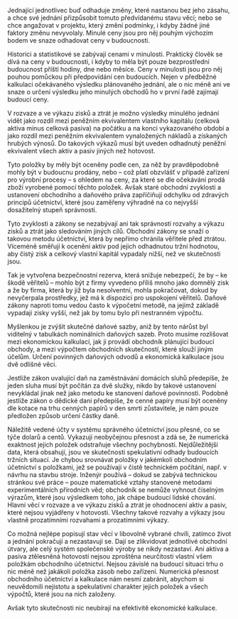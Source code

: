 Jednající jednotlivec buď odhaduje změny, které nastanou bez jeho zásahu, a chce své jednání přizpůsobit tomuto předvídanému stavu věcí; nebo se chce angažovat v projektu, který změní podmínky, i kdyby žádné jiné faktory změnu nevyvolaly. Minulé ceny jsou pro něj pouhým výchozím bodem ve snaze odhadovat ceny v budoucnosti.

Historici a statistikové se zabývají cenami v minulosti. Praktický člověk se dívá na ceny v budoucnosti, i kdyby to měla být pouze bezprostřední budoucnost příští hodiny, dne nebo měsíce. Ceny v minulosti jsou pro něj pouhou pomůckou při předpovídání cen budoucích. Nejen v předběžné kalkulaci očekávaného výsledku plánovaného jednání, ale o nic méně ani ve snaze o určení výsledku jeho minulých obchodů ho v první řadě zajímají budoucí ceny.

V rozvaze a ve výkazu zisků a ztrát je možno výsledky minulého jednání vidět jako rozdíl mezi peněžním ekvivalentem vlastního kapitálu (celková aktiva minus celková pasiva) na počátku a na konci vykazovaného období a jako rozdíl mezi peněžním ekvivalentem vynaložených nákladů a získaných hrubých výnosů. Do takových výkazů musí být uveden odhadnutý peněžní ekvivalent všech aktiv a pasiv jiných než hotovost.

Tyto položky by měly být oceněny podle cen, za něž by pravděpodobně mohly být v budoucnu prodány, nebo – což platí obzvlášť v případě zařízení pro výrobní procesy – s ohledem na ceny, za které se dle očekávání prodá zboží vyrobené pomocí těchto položek. Avšak staré obchodní zvyklosti a ustanovení obchodního a daňového práva zapříčiňují odchylku od zdravých principů účetnictví, které jsou zaměřeny výhradně na co nejvyšší dosažitelný stupeň správnosti.

Tyto zvyklosti a zákony se nezabývají ani tak správností rozvahy a výkazu zisků a ztrát jako sledováním jiných cílů. Obchodní zákony se snaží o takovou metodu účetnictví, která by nepřímo chránila věřitele před ztrátou. Víceméně směřují k ocenění aktiv pod jejich odhadnutou tržní hodnotou, aby čistý zisk a celkový vlastní kapitál vypadaly nižší, než ve skutečnosti jsou.

Tak je vytvořena bezpečnostní rezerva, která snižuje nebezpečí, že by – ke škodě věřitelů – mohlo být z firmy vyvedeno příliš mnoho jako domnělý zisk a že by firma, která by již byla nesolventní, mohla pokračovat, dokud by nevyčerpala prostředky, jež má k dispozici pro uspokojení věřitelů. Daňové zákony naproti tomu vedou často k výpočetní metodě, na jejímž základě vypadají zisky vyšší, než jak by tomu bylo při nestranném výpočtu.

Myšlenkou je zvýšit skutečné daňové sazby, aniž by tento nárůst byl viditelný v tabulkách nominálních daňových sazeb. Proto musíme rozlišovat mezi ekonomickou kalkulací, jak ji provádí obchodník plánující budoucí obchody, a mezi výpočtem obchodních skutečností, které slouží jiným účelům. Určení povinných daňových odvodů a ekonomická kalkulace jsou dvě odlišné věci.

Jestliže zákon uvalující daň na zaměstnávání domácích sluhů předepíše, že jeden sluha musí být počítán za dvě služky, nikdo by takové ustanovení nevykládal jinak než jako metodu ke stanovení daňové povinnosti. Podobně jestliže zákon o dědické dani předepíše, že cenné papíry musí být oceněny dle kotace na trhu cenných papírů v den smrti zůstavitele, je nám pouze předložen způsob určení částky daně.

Náležitě vedené účty v systému správného účetnictví jsou přesné, co se týče dolarů a centů. Vykazují neobyčejnou přesnost a zdá se, že numerická exaktnost jejich položek odstraňuje všechny pochybnosti. Nejdůležitější data, která obsahují, jsou ve skutečnosti spekulativní odhady budoucích tržních situací. Je chybou srovnávat položky v jakémkoli obchodním účetnictví s položkami, jež se používají v čistě technickém počítání, např. v návrhu na stavbu stroje. Inženýr používá – dokud se zabývá technickou stránkou své práce – pouze matematické vztahy stanovené metodami experimentálních přírodních věd; obchodník se nemůže vyhnout číselným výrazům, které jsou výsledkem toho, jak chápe budoucí lidské chování. Hlavní věcí v rozvaze a ve výkazu zisků a ztrát je ohodnocení aktiv a pasiv, které nejsou vyjádřeny v hotovosti. Všechny takové rozvahy a výkazy jsou vlastně prozatímními rozvahami a prozatímními výkazy.

Co možná nejlépe popisují stav věcí v libovolně vybrané chvíli, zatímco život a jednání pokračují a nezastavují se. Dají se zlikvidovat jednotlivé obchodní útvary, ale celý systém společenské výroby se nikdy nezastaví. Ani aktiva a pasiva ztělesněná hotovostí nejsou zproštěna neurčitosti vlastní všem položkám obchodního účetnictví. Nejsou závislé na budoucí situaci trhu o nic méně než jakákoli položka zásob nebo zařízení. Numerická přesnost obchodního účetnictví a kalkulace nám nesmí zabránit, abychom si neuvědomili nejistotu a spekulativní charakter jejich položek a všech výpočtů, které jsou na nich založeny.

Avšak tyto skutečnosti nic neubírají na efektivitě ekonomické kalkulace.